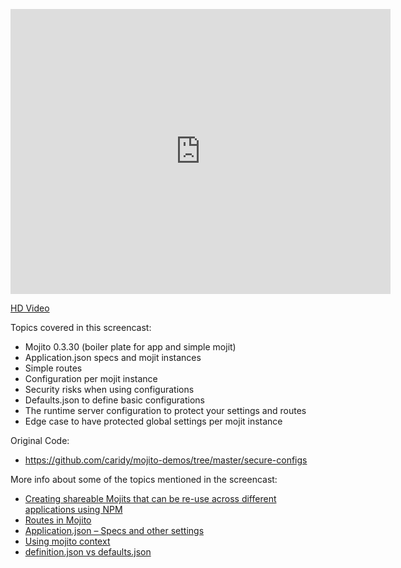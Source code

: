 <p><iframe width="608" height="456" src="http://www.youtube.com/embed/1PVM7zIINqA" frameborder="0" allowfullscreen=""></iframe></p>
<p><a href="http://www.youtube.com/watch?v=1PVM7zIINqA&amp;hd=1">HD Video</a></p>
<p>Topics covered in this screencast:</p>
<ul>
<li>Mojito 0.3.30 (boiler plate for app and simple mojit)</li>
<li>Application.json specs and mojit instances</li>
<li>Simple routes</li>
<li>Configuration per mojit instance</li>
<li>Security risks when using configurations</li>
<li>Defaults.json to define basic configurations</li>
<li>The runtime server configuration to protect your settings and routes</li>
<li>Edge case to have protected global settings per mojit instance</li>
</ul>
<p>Original Code:</p>

 * https://github.com/caridy/mojito-demos/tree/master/secure-configs

<p>More info about some of the topics mentioned in the screencast:</p>
<ul>
<li><a href="http://developer.yahoo.com/cocktails/mojito/docs/topics/mojito_npm.html">Creating shareable Mojits that can be re-use across different applications using NPM</a></li>
<li><a href="http://developer.yahoo.com/cocktails/mojito/docs/code_exs/route_config.html">Routes in Mojito</a></li>
<li><a href="http://developer.yahoo.com/cocktails/mojito/docs/intro/mojito_configuring.html#specs-obj">Application.json – Specs and other settings</a></li>
<li><a href="http://developer.yahoo.com/cocktails/mojito/docs/topics/mojito_using_contexts.html">Using mojito context</a></li>
<li><a href="http://developer.yahoo.com/cocktails/mojito/docs/faq/#moj-definition-defaults">definition.json vs defaults.json</a></li>
</ul>